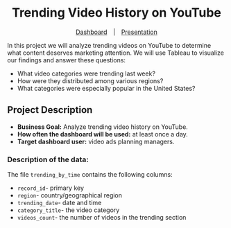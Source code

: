 <h1 align="center">
Trending Video History on YouTube
</h1>
<p align="center">
  <a href="https://public.tableau.com/app/profile/karen.mitlin/viz/Trending-VideoHistoryonYouTube/Dashboard1?publish=yes">Dashboard</a>&emsp;|&emsp;<a href="https://github.com/KarenMitlin/Portfolio-Practicum-Projects/files/8842335/Trending.Video.History.on.YouTube-.Presentation.pdf")>Presentation</a><br/>
</p>
In this project we will analyze trending videos on YouTube to determine what content deserves marketing attention. We will use Tableau to visualize our findings and answer these questions:

- What video categories were trending last week?
- How were they distributed among various regions?
- What categories were especially popular in the United States?

<h2>Project Description</h2>

- <b>Business Goal:</b> Analyze trending video history on YouTube.
- <b>How often the dashboard will be used:</b> at least once a day.
- <b>Target dashboard user:</b> video ads planning managers.

<h3>Description of the data:</h3>

The file `trending_by_time` contains the following columns:

- `record_id`- primary key
- `region`- country/geographical region
- `trending_date`- date and time
- `category_title`- the video category
- `videos_count`- the number of videos in the trending section
